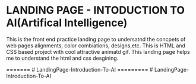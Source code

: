 
<h1>LANDING PAGE - INTODUCTION TO AI(Artifical Intelligence)</h1>

<p>This is the front end practice landing page to undersatnd the concpets of web pages alignments, color combiations, designs,etc. This is HTML and CSS based project with cool attractive animatd gif. This landing page helps me to understand the html and css desgining.</p>
=======
# LandingPage-Introduction-To-AI =========
#   L a n d i n g P a g e - I n t r o d u c t i o n - T o - A I 
 
 

